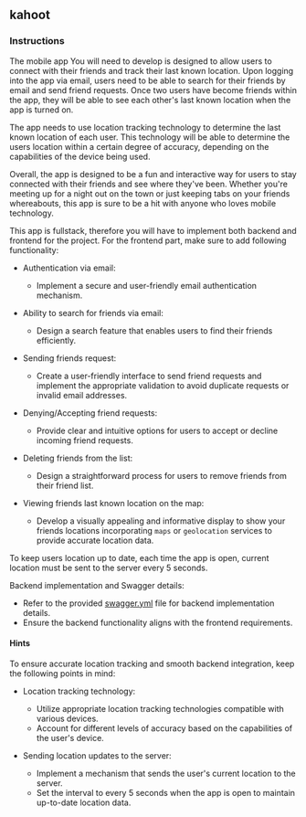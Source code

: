## kahoot

### Instructions

The mobile app You will need to develop is designed to allow users to connect with their friends and track their last known location. Upon logging into the app via email, users need to be able to search for their friends by email and send friend requests. Once two users have become friends within the app, they will be able to see each other's last known location when the app is turned on.

The app needs to use location tracking technology to determine the last known location of each user. This technology will be able to determine the users location within a certain degree of accuracy, depending on the capabilities of the device being used.

Overall, the app is designed to be a fun and interactive way for users to stay connected with their friends and see where they've been. Whether you're meeting up for a night out on the town or just keeping tabs on your friends whereabouts, this app is sure to be a hit with anyone who loves mobile technology.

This app is fullstack, therefore you will have to implement both backend and frontend for the project. For the frontend part, make sure to add following functionality:

- Authentication via email:

  - Implement a secure and user-friendly email authentication mechanism.

- Ability to search for friends via email:

  - Design a search feature that enables users to find their friends efficiently.

- Sending friends request:

  - Create a user-friendly interface to send friend requests and implement the appropriate validation to avoid duplicate requests or invalid email addresses.

- Denying/Accepting friend requests:

  - Provide clear and intuitive options for users to accept or decline incoming friend requests.

- Deleting friends from the list:

  - Design a straightforward process for users to remove friends from their friend list.

- Viewing friends last known location on the map:

  - Develop a visually appealing and informative display to show your friends locations incorporating `maps` or `geolocation` services to provide accurate location data.

To keep users location up to date, each time the app is open, current location must be sent to the server every 5 seconds.

Backend implementation and Swagger details:

- Refer to the provided [swagger.yml](swagger.yml) file for backend implementation details.
- Ensure the backend functionality aligns with the frontend requirements.

#### Hints

To ensure accurate location tracking and smooth backend integration, keep the following points in mind:

- Location tracking technology:

  - Utilize appropriate location tracking technologies compatible with various devices.
  - Account for different levels of accuracy based on the capabilities of the user's device.

- Sending location updates to the server:

  - Implement a mechanism that sends the user's current location to the server.
  - Set the interval to every 5 seconds when the app is open to maintain up-to-date location data.
